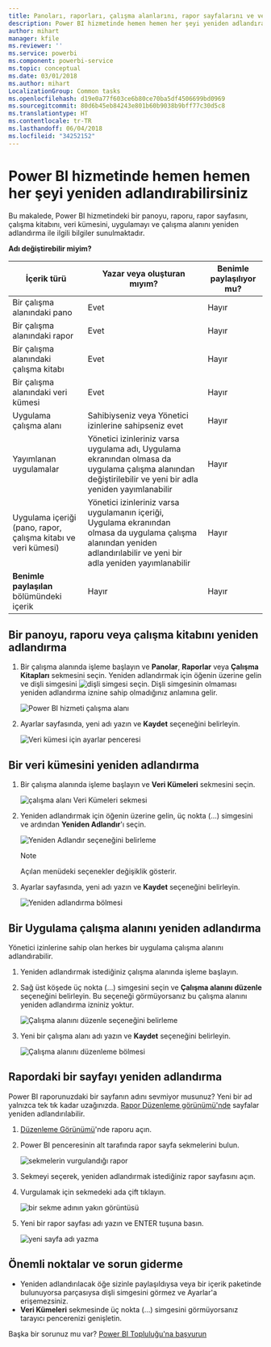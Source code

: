 ```yaml
---
title: Panoları, raporları, çalışma alanlarını, rapor sayfalarını ve veri kümelerini yeniden adlandırma
description: Power BI hizmetinde hemen hemen her şeyi yeniden adlandırabilirsiniz.
author: mihart
manager: kfile
ms.reviewer: ''
ms.service: powerbi
ms.component: powerbi-service
ms.topic: conceptual
ms.date: 03/01/2018
ms.author: mihart
LocalizationGroup: Common tasks
ms.openlocfilehash: d19e0a77f603ce6b80ce70ba5df4506699bd0969
ms.sourcegitcommit: 80d6b45eb84243e801b60b9038b9bff77c30d5c8
ms.translationtype: HT
ms.contentlocale: tr-TR
ms.lasthandoff: 06/04/2018
ms.locfileid: "34252152"
---
```

# <a name="rename-almost-anything-in-power-bi-service"></a>Power BI hizmetinde hemen hemen her şeyi yeniden adlandırabilirsiniz
Bu makalede, Power BI hizmetindeki bir panoyu, raporu, rapor sayfasını, çalışma kitabını, veri kümesini, uygulamayı ve çalışma alanını yeniden adlandırma ile ilgili bilgiler sunulmaktadır.

**Adı değiştirebilir miyim?**

| İçerik türü | Yazar veya oluşturan mıyım? | Benimle paylaşılıyor mu? |
| --- | --- | --- |
| Bir çalışma alanındaki pano |Evet |Hayır |
| Bir çalışma alanındaki rapor |Evet |Hayır |
| Bir çalışma alanındaki çalışma kitabı |Evet |Hayır |
| Bir çalışma alanındaki veri kümesi |Evet |Hayır |
| Uygulama çalışma alanı |Sahibiyseniz veya Yönetici izinlerine sahipseniz evet |Hayır |
| Yayımlanan uygulamalar |Yönetici izinleriniz varsa uygulama adı, Uygulama ekranından olmasa da uygulama çalışma alanından değiştirilebilir ve yeni bir adla yeniden yayımlanabilir |Hayır |
| Uygulama içeriği (pano, rapor, çalışma kitabı ve veri kümesi) |Yönetici izinleriniz varsa uygulamanın içeriği, Uygulama ekranından olmasa da uygulama çalışma alanından yeniden adlandırılabilir ve yeni bir adla yeniden yayımlanabilir |Hayır |
| **Benimle paylaşılan** bölümündeki içerik |Hayır |Hayır |

## <a name="rename-a-dashboard-report-or-workbook"></a>Bir panoyu, raporu veya çalışma kitabını yeniden adlandırma
1. Bir çalışma alanında işleme başlayın ve **Panolar**, **Raporlar**  veya **Çalışma Kitapları** sekmesini seçin. Yeniden adlandırmak için öğenin üzerine gelin ve dişli simgesini ![dişli simgesi](media/service-rename/powerbi-cog-icon.png) seçin. Dişli simgesinin olmaması yeniden adlandırma iznine sahip olmadığınız anlamına gelir.
   
   ![Power BI hizmeti çalışma alanı](media/service-rename/power-bi-workspace-dashboards.png)
2. Ayarlar sayfasında, yeni adı yazın ve **Kaydet** seçeneğini belirleyin.
   
   ![Veri kümesi için ayarlar penceresi](media/service-rename/power-bi-rename-dashboard2.png)

## <a name="rename-a-dataset"></a>Bir veri kümesini yeniden adlandırma
1. Bir çalışma alanında işleme başlayın ve **Veri Kümeleri** sekmesini seçin.
   
   ![çalışma alanı Veri Kümeleri sekmesi](media/service-rename/power-bi-ellipses.png)
2. Yeniden adlandırmak için öğenin üzerine gelin, üç nokta (...) simgesini ve ardından **Yeniden Adlandır**'ı seçin.  
   
      ![Yeniden Adlandır seçeneğini belirleme](media/service-rename/power-bi-rename-datasets.png)
   
   > [!NOTE]
   > Açılan menüdeki seçenekler değişiklik gösterir.
   > 
   > 
3. Ayarlar sayfasında, yeni adı yazın ve **Kaydet** seçeneğini belirleyin.
   
     ![Yeniden adlandırma bölmesi](media/service-rename/power-bi-rename.png)

## <a name="rename-an-app-workspace"></a>Bir Uygulama çalışma alanını yeniden adlandırma
Yönetici izinlerine sahip olan herkes bir uygulama çalışma alanını adlandırabilir.

1. Yeniden adlandırmak istediğiniz çalışma alanında işleme başlayın.
2. Sağ üst köşede üç nokta (...) simgesini seçin ve **Çalışma alanını düzenle** seçeneğini belirleyin. Bu seçeneği görmüyorsanız bu çalışma alanını yeniden adlandırma izniniz yoktur. 
   
    ![Çalışma alanını düzenle seçeneğini belirleme](media/service-rename/power-bi-edit-workspace.png)
3. Yeni bir çalışma alanı adı yazın ve **Kaydet** seçeneğini belirleyin.
   
   ![Çalışma alanını düzenleme bölmesi](media/service-rename/power-bi-workspace-rename.png)

## <a name="rename-a-page-in-a-report"></a>Rapordaki bir sayfayı yeniden adlandırma
Power BI raporunuzdaki bir sayfanın adını sevmiyor musunuz?  Yeni bir ad yalnızca tek tık kadar uzağınızda. [Rapor Düzenleme görünümü'nde](service-interact-with-a-report-in-editing-view.md) sayfalar yeniden adlandırılabilir.

1. [Düzenleme Görünümü](service-reading-view-and-editing-view.md)'nde raporu açın.
2. Power BI penceresinin alt tarafında rapor sayfa sekmelerini bulun.
   
    ![sekmelerin vurgulandığı rapor](media/service-rename/report-page-tabs-new.png)
3. Sekmeyi seçerek, yeniden adlandırmak istediğiniz rapor sayfasını açın.
4. Vurgulamak için sekmedeki ada çift tıklayın.  
   
    ![bir sekme adının yakın görüntüsü](media/service-rename/hilite-tab.png)
5. Yeni bir rapor sayfası adı yazın ve ENTER tuşuna basın.
   
    ![yeni sayfa adı yazma](media/service-rename/new-name.png)

## <a name="considerations-and-troubleshooting"></a>Önemli noktalar ve sorun giderme
* Yeniden adlandırılacak öğe sizinle paylaşıldıysa veya bir içerik paketinde bulunuyorsa parçasıysa dişli simgesini görmez ve Ayarlar'a erişemezsiniz.
* **Veri Kümeleri** sekmesinde üç nokta (...) simgesini görmüyorsanız tarayıcı pencerenizi genişletin.

Başka bir sorunuz mu var? [Power BI Topluluğu'na başvurun](http://community.powerbi.com/)

